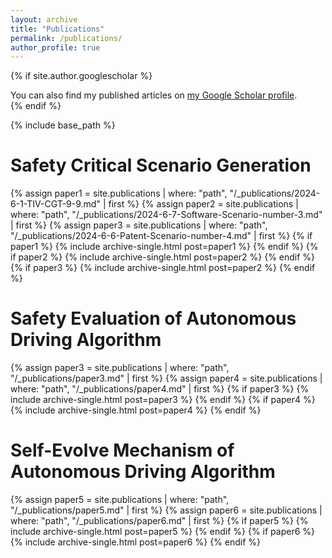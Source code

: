 ```yaml
---
layout: archive
title: "Publications"
permalink: /publications/
author_profile: true
---
```


{% if site.author.googlescholar %}
  <div class="wordwrap">You can also find my published articles on <a href="{{site.author.googlescholar}}">my Google Scholar profile</a>.</div>
{% endif %}

{% include base_path %}

# Safety Critical Scenario Generation

{% assign paper1 = site.publications | where: "path", "/_publications/2024-6-1-TIV-CGT-9-9.md" | first %}
{% assign paper2 = site.publications | where: "path", "/_publications/2024-6-7-Software-Scenario-number-3.md" | first %}
{% assign paper3 = site.publications | where: "path", "/_publications/2024-6-6-Patent-Scenario-number-4.md" | first %}
{% if paper1 %}
  {% include archive-single.html post=paper1 %}
{% endif %}
{% if paper2 %}
  {% include archive-single.html post=paper2 %}
{% endif %}
{% if paper3 %}
  {% include archive-single.html post=paper2 %}
{% endif %}

# Safety Evaluation of Autonomous Driving Algorithm

{% assign paper3 = site.publications | where: "path", "/_publications/paper3.md" | first %}
{% assign paper4 = site.publications | where: "path", "/_publications/paper4.md" | first %}
{% if paper3 %}
  {% include archive-single.html post=paper3 %}
{% endif %}
{% if paper4 %}
  {% include archive-single.html post=paper4 %}
{% endif %}

# Self-Evolve Mechanism of Autonomous Driving Algorithm

{% assign paper5 = site.publications | where: "path", "/_publications/paper5.md" | first %}
{% assign paper6 = site.publications | where: "path", "/_publications/paper6.md" | first %}
{% if paper5 %}
  {% include archive-single.html post=paper5 %}
{% endif %}
{% if paper6 %}
  {% include archive-single.html post=paper6 %}
{% endif %}
